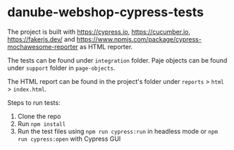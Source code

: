 # danube-webshop-cypress-tests

The project is built with https://cypress.io, https://cucumber.io, https://fakerjs.dev/ and https://www.npmjs.com/package/cypress-mochawesome-reporter as HTML reporter.

The tests can be found under `integration` folder. Paje objects can be found under `support` folder in `page-objects`.

The HTML report can be found in the project's folder under `reports` > `html` > `index.html`.

Steps to run tests:

1. Clone the repo
2. Run `npm install`
3. Run the test files using `npm run cypress:run` in headless mode or `npm run cypress:open` with Cypress GUI
